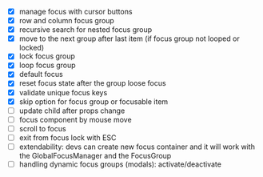- [x] manage focus with cursor buttons
- [x] row and column focus group
- [x] recursive search for nested focus group
- [x] move to the next group after last item 
      (if focus group not looped or locked)
- [x] lock focus group
- [x] loop focus group
- [x] default focus
- [x] reset focus state after the group loose focus 
- [x] validate unique focus keys
- [x] skip option for focus group or focusable item
- [ ] update child after props change 
- [ ] focus component by mouse move
- [ ] scroll to focus
- [ ] exit from focus lock with ESC
- [ ] extendability: devs can create new focus container and 
      it will work with the GlobalFocusManager and the FocusGroup  
- [ ] handling dynamic focus groups (modals): activate/deactivate
